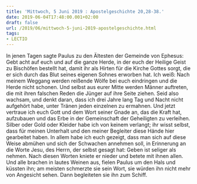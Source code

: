 ```yaml
---
title: 'Mittwoch, 5 Juni 2019 : Apostelgeschichte 20,28-38.'
date: 2019-06-04T17:48:00.001+02:00
draft: false
url: /2019/06/mittwoch-5-juni-2019-apostelgeschichte.html
tags: 
- LECTIO
---
```


In jenen Tagen sagte Paulus zu den Ältesten der Gemeinde von Ephesus: Gebt acht auf euch und auf die ganze Herde, in der euch der Heilige Geist zu Bischöfen bestellt hat, damit ihr als Hirten für die Kirche Gottes sorgt, die er sich durch das Blut seines eigenen Sohnes erworben hat. Ich weiß: Nach meinem Weggang werden reißende Wölfe bei euch eindringen und die Herde nicht schonen. Und selbst aus eurer Mitte werden Männer auftreten, die mit ihren falschen Reden die Jünger auf ihre Seite ziehen. Seid also wachsam, und denkt daran, dass ich drei Jahre lang Tag und Nacht nicht aufgehört habe, unter Tränen jeden einzelnen zu ermahnen. Und jetzt vertraue ich euch Gott und dem Wort seiner Gnade an, das die Kraft hat, aufzubauen und das Erbe in der Gemeinschaft der Geheiligten zu verleihen. Silber oder Gold oder Kleider habe ich von keinem verlangt; ihr wisst selbst, dass für meinen Unterhalt und den meiner Begleiter diese Hände hier gearbeitet haben. In allem habe ich euch gezeigt, dass man sich auf diese Weise abmühen und sich der Schwachen annehmen soll, in Erinnerung an die Worte Jesu, des Herrn, der selbst gesagt hat: Geben ist seliger als nehmen. Nach diesen Worten kniete er nieder und betete mit ihnen allen. Und alle brachen in lautes Weinen aus, fielen Paulus um den Hals und küssten ihn; am meisten schmerzte sie sein Wort, sie würden ihn nicht mehr von Angesicht sehen. Dann begleiteten sie ihn zum Schiff.